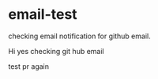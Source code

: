# email-test
checking email notification for github email.

Hi yes
checking git hub email 

test pr again
